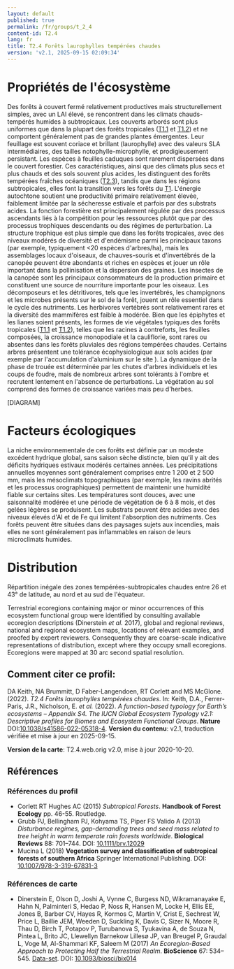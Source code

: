 ```yaml
---
layout: default
published: true
permalink: /fr/groups/t_2_4
content-id: T2.4
lang: fr
title: T2.4 Forêts laurophylles tempérées chaudes
version: 'v2.1, 2025-09-15 02:09:34'
---
```




# Propriétés de l'écosystème
 
Des forêts à couvert fermé relativement productives mais
structurellement simples, avec un LAI élevé, se rencontrent dans les
climats chauds-tempérés humides à subtropicaux. Les couverts arborés
sont plus uniformes que dans la plupart des forêts tropicales ([T1.1](/explore/groups/T1.1) et
[T1.2](/explore/groups/T1.2)) et ne comportent généralement pas de grandes plantes émergentes.
Leur feuillage est souvent coriace et brillant (laurophylle) avec des
valeurs SLA intermédiaires, des tailles notophylle-microphylle, et
prodigieusement persistant. Les espèces à feuilles caduques sont
rarement dispersées dans le couvert forestier. Ces caractéristiques,
ainsi que des climats plus secs et plus chauds et des sols souvent plus
acides, les distinguent des forêts tempérées fraîches océaniques ([T2.3](/explore/groups/T2.3)),
tandis que dans les régions subtropicales, elles font la transition vers
les forêts du [T1](/explore/biomes/T1). L\'énergie autochtone soutient une productivité
primaire relativement élevée, faiblement limitée par la sécheresse
estivale et parfois par des substrats acides. La fonction forestière est
principalement régulée par des processus ascendants liés à la
compétition pour les ressources plutôt que par des processus trophiques
descendants ou des régimes de perturbation. La structure trophique est
plus simple que dans les forêts tropicales, avec des niveaux modérés de
diversité et d\'endémisme parmi les principaux taxons (par exemple,
typiquement \<20 espèces d\'arbres/ha), mais les assemblages locaux
d\'oiseaux, de chauves-souris et d\'invertébrés de la canopée peuvent
être abondants et riches en espèces et jouer un rôle important dans la
pollinisation et la dispersion des graines. Les insectes de la canopée
sont les principaux consommateurs de la production primaire et
constituent une source de nourriture importante pour les oiseaux. Les
décomposeurs et les détritivores, tels que les invertébrés, les
champignons et les microbes présents sur le sol de la forêt, jouent un
rôle essentiel dans le cycle des nutriments. Les herbivores vertébrés
sont relativement rares et la diversité des mammifères est faible à
modérée. Bien que les épiphytes et les lianes soient présents, les
formes de vie végétales typiques des forêts tropicales ([T1.1](/explore/groups/T1.1) et [T1.2](/explore/groups/T1.2)),
telles que les racines à contreforts, les feuilles composées, la
croissance monopodiale et la cauliflorie, sont rares ou absentes dans
les forêts pluviales des régions tempérées chaudes. Certains arbres
présentent une tolérance écophysiologique aux sols acides (par exemple
par l\'accumulation d\'aluminium sur le site ). La dynamique de la phase
de trouée est déterminée par les chutes d\'arbres individuels et les
coups de foudre, mais de nombreux arbres sont tolérants à l\'ombre et
recrutent lentement en l\'absence de perturbations. La végétation au sol
comprend des formes de croissance variées mais peu d\'herbes.

[DIAGRAM]

# Facteurs écologiques
 
La niche environnementale de ces forêts est définie par un modeste
excédent hydrique global, sans saison sèche distincte, bien qu\'il y ait
des déficits hydriques estivaux modérés certaines années. Les
précipitations annuelles moyennes sont généralement comprises entre 1
200 et 2 500 mm, mais les mésoclimats topographiques (par exemple, les
ravins abrités et les processus orographiques) permettent de maintenir
une humidité fiable sur certains sites. Les températures sont douces,
avec une saisonnalité modérée et une période de végétation de 6 à 8
mois, et des gelées légères se produisent. Les substrats peuvent être
acides avec des niveaux élevés d\'Al et de Fe qui limitent l\'absorption
des nutriments. Ces forêts peuvent être situées dans des paysages sujets
aux incendies, mais elles ne sont généralement pas inflammables en
raison de leurs microclimats humides.
 
# Distribution
 
Répartition inégale des zones tempérées-subtropicales chaudes entre 26
et 43° de latitude, au nord et au sud de l\'équateur.

Terrestrial ecoregions containing major or minor occurrences of this ecosystem functional group were identified by consulting available ecoregion descriptions (Dinerstein _et al._ 2017), global and regional reviews, national and regional ecosystem maps, locations of relevant examples, and proofed by expert reviewers. Consequently they are coarse-scale indicative representations of distribution, except where they occupy small ecoregions. Ecoregions were mapped at 30 arc second spatial resolution.

## Comment citer ce profil:

DA Keith, NA Brummitt, D Faber-Langendoen, RT Corlett and MS McGlone. (2022). *T2.4 Forêts laurophylles tempérées chaudes*. In: Keith, D.A., Ferrer-Paris, J.R., Nicholson, E. *et al.* (2022). *A function-based typology for Earth’s ecosystems – Appendix S4. The IUCN Global Ecosystem Typology v2.1: Descriptive profiles for Biomes and Ecosystem Functional Groups*. **Nature** DOI:[10.1038/s41586-022-05318-4](https://doi.org/10.1038/s41586-022-05318-4).
**Version du contenu**: v2.1, traduction vérifiée et mise à jour en 2025-09-15.

**Version de la carte**: T2.4.web.orig v2.0, mise à jour 2020-10-20.

## Références

### Références du profil

* Corlett RT Hughes AC (2015) *Subtropical Forests*. **Handbook of Forest Ecology** pp. 46-55. Routledge.
* Grubb PJ, Bellingham PJ, Kohyama TS, Piper FS Valido A  (2013) *Disturbance regimes, gap-demanding trees and seed mass related to tree height in warm temperate rain forests worldwide*. **Biological Reviews** 88: 701–744. DOI: [10.1111/brv.12029](http://doi.org/10.1111/brv.12029)
* Mucina L  (2018) **Vegetation survey and classification of subtropical forests of southern Africa** Springer International Publishing. DOI: [10.1007/978-3-319-67831-3](http://doi.org/10.1007/978-3-319-67831-3)

### Références de carte
* Dinerstein E, Olson D, Joshi A, Vynne C, Burgess ND, Wikramanayake E, Hahn N, Palminteri S, Hedao P, Noss R, Hansen M, Locke H, Ellis EE, Jones B, Barber CV, Hayes R, Kormos C, Martin V, Crist E, Sechrest W, Price L, Baillie JEM, Weeden D, Suckling K, Davis C, Sizer N, Moore R, Thau D, Birch T, Potapov P, Turubanova S, Tyukavina A, de Souza N, Pintea L, Brito JC, Llewellyn Barnekow Lillesø JP, van Breugel P, Graudal L, Voge M, Al-Shammari KF, Saleem M  (2017) *An Ecoregion-Based Approach to Protecting Half the Terrestrial Realm*. **BioScience** 67: 534–545. [Data-set](https://ecoregions2017.appspot.com/). DOI: [10.1093/biosci/bix014](http://doi.org/10.1093/biosci/bix014)

